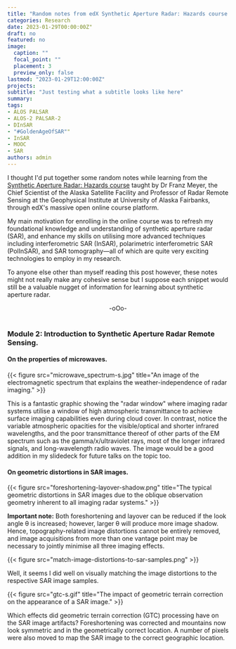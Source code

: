 ```yaml
---
title: "Random notes from edX Synthetic Aperture Radar: Hazards course."
categories: Research
date: 2023-01-29T00:00:00Z"
draft: no
featured: no
image:
  caption: ""
  focal_point: ""
  placement: 3
  preview_only: false
lastmod: "2023-01-29T12:00:00Z"
projects: 
subtitle: "Just testing what a subtitle looks like here"
summary: 
tags:
- ALOS PALSAR
- ALOS-2 PALSAR-2
- DInSAR
- "#GoldenAgeOfSAR""
- InSAR
- MOOC
- SAR
authors: admin
---
```

I thought I'd put together some random notes while learning from the [Synthetic Aperture Radar: Hazards course](https://courses.edx.org/courses/course-v1:AlaskaX+SAR-401+3T2020/89e9f34aa5d14551915c89e8443a8f6c/) taught by Dr Franz Meyer, the Chief Scientist of the Alaska Satellite Facility and Professor of Radar Remote Sensing at the Geophysical Institute at University of Alaska Fairbanks, through edX's massive open online course platform.

My main motivation for enrolling in the online course was to refresh my foundational knowledge and understanding of synthetic aperture radar (SAR), and enhance my skills on utilising more advanced techniques including interferometric SAR (InSAR), polarimetric interferometric SAR (PolInSAR), and SAR tomography—all of which are quite very exciting technologies to employ in my research.

To anyone else other than myself reading this post however, these notes might not really make any cohesive sense but I suppose each snippet would still be a valuable nugget of information for learning about synthetic aperture radar.

<div align="center">-oOo-</div><br/>

### Module 2: Introduction to Synthetic Aperture Radar Remote Sensing.

#### On the properties of microwaves.

{{< figure src="microwave_spectrum-s.jpg" title="An image of the electromagnetic spectrum that explains the weather-independence of radar imaging." >}}

This is a fantastic graphic showing the "radar window" where imaging radar systems utilise a window of high atmospheric transmittance to achieve surface imaging capabilities even during cloud cover. In contrast, notice the variable atmospheric opacities for the visible/optical and shorter infrared wavelengths, and the poor transmittance thereof of other parts of the EM spectrum such as the gamma/x/ultraviolet rays, most of the longer infrared signals, and long-wavelength radio waves. The image would be a good addition in my slidedeck for future talks on the topic too.

#### On geometric distortions in SAR images.

{{< figure src="foreshortening-layover-shadow.png" title="The typical geometric distortions in SAR images due to the oblique observation geometry inherent to all imaging radar systems." >}}

**Important note:** Both foreshortening and layover can be reduced if the look angle θ is increased; however, larger θ will produce more image shadow. Hence, topography-related image distortions cannot be entirely removed, and image acquisitions from more than one vantage point may be necessary to jointly minimise all three imaging effects.

{{< figure src="match-image-distortions-to-sar-samples.png" >}}

Well, it seems I did well on visually matching the image distortions to the respective SAR image samples.

{{< figure src="gtc-s.gif" title="The impact of geometric terrain correction on the appearance of a SAR image." >}}

Which effects did geometric terrain correction (GTC) processing have on the SAR image artifacts? Foreshortening was corrected and mountains now look symmetric and in the geometrically correct location. A number of pixels were also moved to map the SAR image to the correct geographic location.

